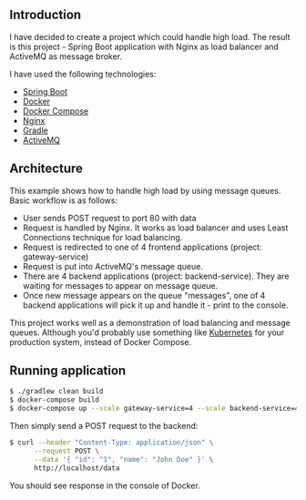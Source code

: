## Introduction
 
I have decided to create a project which could handle high load. The result is this project - Spring Boot application with Nginx as load balancer and ActiveMQ as message broker.

I have used the following technologies:
* [Spring Boot](http://spring.io/projects/spring-boot)
* [Docker](https://www.docker.com/)
* [Docker Compose](https://docs.docker.com/compose/)
* [Nginx](https://www.nginx.com/)
* [Gradle](https://gradle.org/)
* [ActiveMQ](http://activemq.apache.org/)

## Architecture
This example shows how to handle high load by using message queues. Basic workflow is as follows:

* User sends POST request to port 80 with data
* Request is handled by Nginx. It works as load balancer and uses Least Connections technique for load balancing.
* Request is redirected to one of 4 frontend applications (project: gateway-service)
* Request is put into ActiveMQ's message queue.
* There are 4 backend applications (project: backend-service). They are waiting for messages to appear on message queue.
* Once new message appears on the queue "messages", one of 4 backend applications will pick it up and handle it - print to the console.

This project works well as a demonstration of load balancing and message queues. Although you'd probably use something like [Kubernetes](https://kubernetes.io/) for your production system, instead of Docker Compose.

## Running application

```bash
$ ./gradlew clean build
$ docker-compose build
$ docker-compose up --scale gateway-service=4 --scale backend-service=4
```

Then simply send a POST request to the backend:
```bash
$ curl --header "Content-Type: application/json" \
      --request POST \
      --data '{ "id": "1", "name": "John Doe" }' \
      http://localhost/data
```

You should see response in the console of Docker.
